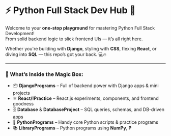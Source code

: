 # ⚡ Python Full Stack Dev Hub 🚀

Welcome to your **one-stop playground** for mastering Python Full Stack Development!  
From solid backend logic to slick frontend UIs — it’s all right here.  

Whether you're building with **Django**, styling with **CSS**, flexing **React**, or diving into **SQL** — this repo’s got your back. 💻🔥

---

### 🧩 What’s Inside the Magic Box:

- 📦 **DjangoPrograms** – Full of backend power with Django apps & mini projects  
- ⚛️ **React/!Practice** – React.js experiments, components, and frontend goodness  
- 🗄️ **Database** & **DatabaseProject** – SQL queries, schemas, and DB-driven apps  
- 🐍 **PythonPrograms** – Handy core Python scripts & practice programs  
- 📚 **LibraryPrograms** – Python programs using **NumPy**, **P**

